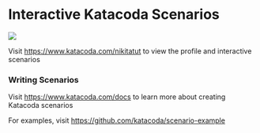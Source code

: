 # Interactive Katacoda Scenarios

[![](http://shields.katacoda.com/katacoda/nikitatut/count.svg)](https://www.katacoda.com/nikitatut "Get your profile on Katacoda.com")

Visit https://www.katacoda.com/nikitatut to view the profile and interactive scenarios

### Writing Scenarios
Visit https://www.katacoda.com/docs to learn more about creating Katacoda scenarios

For examples, visit https://github.com/katacoda/scenario-example
